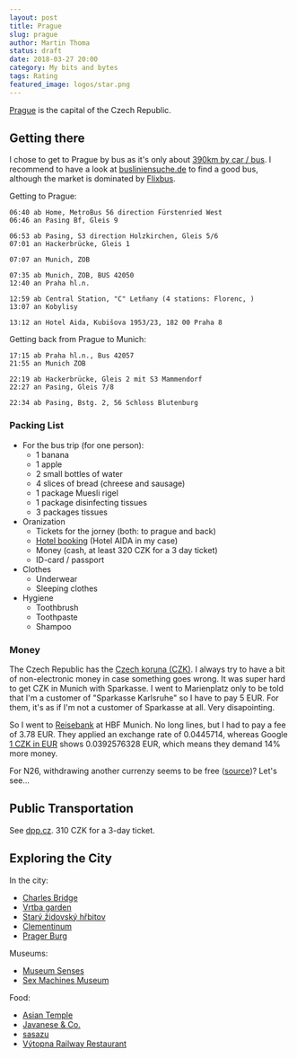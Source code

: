 ```yaml
---
layout: post
title: Prague
slug: prague
author: Martin Thoma
status: draft
date: 2018-03-27 20:00
category: My bits and bytes
tags: Rating
featured_image: logos/star.png
---
```

[Prague](https://en.wikipedia.org/wiki/Prague) is the capital of the Czech
Republic.


## Getting there

I chose to get to Prague by bus as it's only about [390km by car / bus](https://goo.gl/maps/Mz45UZMtAxr).
I recommend to have a look at [busliniensuche.de](https://www.busliniensuche.de)
to find a good bus, although the market is dominated by [Flixbus](https://en.wikipedia.org/wiki/Flixbus).

Getting to Prague:

```
06:40 ab Home, MetroBus 56 direction Fürstenried West
06:46 an Pasing Bf, Gleis 9

06:53 ab Pasing, S3 direction Holzkirchen, Gleis 5/6
07:01 an Hackerbrücke, Gleis 1

07:07 an Munich, ZOB

07:35 ab Munich, ZOB, BUS 42050
12:40 an Praha hl.n.

12:59 ab Central Station, "C" Letňany (4 stations: Florenc, )
13:07 an Kobylisy

13:12 an Hotel Aida, Kubišova 1953/23, 182 00 Praha 8
```

Getting back from Prague to Munich:

```
17:15 ab Praha hl.n., Bus 42057
21:55 an Munich ZOB

22:19 ab Hackerbrücke, Gleis 2 mit S3 Mammendorf
22:27 an Pasing, Gleis 7/8

22:34 ab Pasing, Bstg. 2, 56 Schloss Blutenburg
```


### Packing List

* For the bus trip (for one person):
    * 1 banana
    * 1 apple
    * 2 small bottles of water
    * 4 slices of bread (chreese and sausage)
    * 1 package Muesli rigel
    * 1 package disinfecting tissues
    * 3 packages tissues
* Oranization
    * Tickets for the jorney (both: to prague and back)
    * [Hotel booking](https://www.booking.com/) (Hotel AIDA in my case)
    * Money (cash, at least 320&nbsp;CZK for a 3 day ticket)
    * ID-card / passport
* Clothes
    * Underwear
    * Sleeping clothes
* Hygiene
    * Toothbrush
    * Toothpaste
    * Shampoo


### Money

The Czech Republic has the [Czech koruna (CZK)](https://en.wikipedia.org/wiki/Czech_koruna).
I always try to have a bit of non-electronic money in case something goes wrong.
It was super hard to get CZK in Munich with Sparkasse. I went to Marienplatz
only to be told that I'm a customer of "Sparkasse Karlsruhe" so I have to pay
5&nbsp;EUR. For them, it's as if I'm not a customer of Sparkasse at all. Very
disapointing.

So I went to [Reisebank](https://de.wikipedia.org/wiki/Reisebank) at HBF Munich.
No long lines, but I had to pay a fee of 3.78&nbsp;EUR. They applied an exchange
rate of 0.0445714, whereas Google [1 CZK in EUR](https://www.google.de/search?q=1+CZK+in+EUR&oq=1+CZK+in+EUR)
shows 0.0392576328&nbsp;EUR, which means they demand 14% more money.

For N26, withdrawing another currenzy seems to be free ([source](https://docs.n26.com/legal/bank-account/de/n26-016-preisliste-de.pdf))? Let's see...


## Public Transportation

See [dpp.cz](http://www.dpp.cz/en/fares-in-prague/). 310&nbsp;CZK for a 3-day
ticket.


## Exploring the City

In the city:

* [Charles Bridge](https://en.wikipedia.org/wiki/Charles_Bridge)
* [Vrtba garden](https://goo.gl/maps/d6zTMuBEzYu)
* [Starý židovský hřbitov](https://goo.gl/maps/Hp159h7cxQP2)
* [Clementinum](https://goo.gl/maps/BuNzyih33Sw)
* [Prager Burg](https://goo.gl/maps/YbDd64d1V7U2)

Museums:

* [Museum Senses](https://goo.gl/maps/9QRx9uKH2ww)
* [Sex Machines Museum](https://goo.gl/maps/xKFzjBKorVk)

Food:

* [Asian Temple](https://www.asiantemple.cz)
* [Javanese & Co.](https://goo.gl/maps/ciEydpuPcXp)
* [sasazu](https://goo.gl/maps/Ny5jEzScrYq)
* [Výtopna Railway Restaurant](https://goo.gl/maps/7dfUqpMgP3U2)
